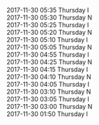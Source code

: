 2017-11-30 05:35 Thursday  I  
2017-11-30 05:30 Thursday  N  
2017-11-30 05:25 Thursday  I  
2017-11-30 05:20 Thursday  N  
2017-11-30 05:10 Thursday  I  
2017-11-30 05:05 Thursday  N  
2017-11-30 04:55 Thursday  I  
2017-11-30 04:25 Thursday  N  
2017-11-30 04:15 Thursday  I  
2017-11-30 04:10 Thursday  N  
2017-11-30 04:05 Thursday  I  
2017-11-30 03:10 Thursday  N  
2017-11-30 03:05 Thursday  I  
2017-11-30 03:00 Thursday  N  
2017-11-30 01:50 Thursday  I  
